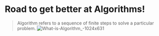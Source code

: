 # Road to get better at Algorithms!

> Algorithm refers to a sequence of finite steps to solve a particular problem.
![What-is-Algorithm_-1024x631](https://user-images.githubusercontent.com/104838272/184117091-885f4027-7199-43a0-8182-e08769b4e5a0.jpg)
